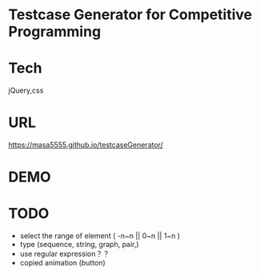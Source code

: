 # Testcase Generator for Competitive Programming
# Tech
jQuery,css
# URL
https://masa5555.github.io/testcaseGenerator/
# DEMO
# TODO
- select the range of element ( -n~n || 0~n || 1~n )
- type (sequence, string, graph, pair,)
- use regular expression？？
- copied animation (button)
